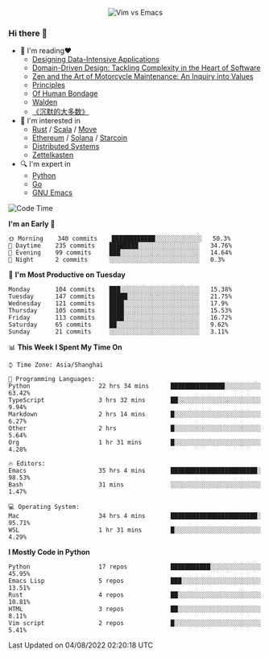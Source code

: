 <p align="center">
    <img src="https://gist.githubusercontent.com/coldnight/e696baffb094e71c96cb302118878eae/raw/40ea5053a6f66cc65f90f437e4173497da225958/banner.gif" alt="Vim vs Emacs" />
</p>

### Hi there 👋

- 📖 I'm reading❤️
    + [Designing Data-Intensive Applications](https://www.oreilly.com/library/view/designing-data-intensive-applications/9781491903063/)
    + [Domain-Driven Design: Tackling Complexity in the Heart of Software](https://www.dddcommunity.org/book/evans_2003/)
    + [Zen and the Art of Motorcycle Maintenance: An Inquiry into Values](https://en.wikipedia.org/wiki/Zen_and_the_Art_of_Motorcycle_Maintenance)
    + [Principles](https://www.principles.com/)
    + [Of Human Bondage](https://en.wikipedia.org/wiki/Of_Human_Bondage)
    + [Walden](https://en.wikipedia.org/wiki/Walden)
    + [《沉默的大多数》](https://en.wikipedia.org/wiki/Silent_majority)
- 🌱 I'm interested in
    + [Rust](https://www.rust-lang.org/) / [Scala](https://www.scala-lang.org/) / [Move](https://github.com/move-language/move/)
    + [Ethereum](https://ethereum.org/en/) / [Solana](https://solana.com/) / [Starcoin](https://github.com/starcoinorg/starcoin)
	+ [Distributed Systems](https://www.linuxzen.com/notes/topics/20200320174417_%E5%88%86%E5%B8%83%E5%BC%8F/)
	+ [Zettelkasten](https://www.linuxzen.com/notes/notes/20220120080920-slip_box/)
- 🔍 I'm expert in
    + [Python](https://www.python.org/)
    + [Go](https://go.dev/)
    + [GNU Emacs](https://www.gnu.org/software/emacs/)

<!--START_SECTION:waka-->
![Code Time](http://img.shields.io/badge/Code%20Time-1%2C474%20hrs%2015%20mins-blue)

**I'm an Early 🐤**

```text
🌞 Morning    340 commits    ████████████░░░░░░░░░░░░░   50.3%
🌆 Daytime    235 commits    ████████░░░░░░░░░░░░░░░░░   34.76%
🌃 Evening    99 commits     ███░░░░░░░░░░░░░░░░░░░░░░   14.64%
🌙 Night      2 commits      ░░░░░░░░░░░░░░░░░░░░░░░░░   0.3%

```
📅 **I'm Most Productive on Tuesday**

```text
Monday       104 commits    ███░░░░░░░░░░░░░░░░░░░░░░   15.38%
Tuesday      147 commits    █████░░░░░░░░░░░░░░░░░░░░   21.75%
Wednesday    121 commits    ████░░░░░░░░░░░░░░░░░░░░░   17.9%
Thursday     105 commits    ████░░░░░░░░░░░░░░░░░░░░░   15.53%
Friday       113 commits    ████░░░░░░░░░░░░░░░░░░░░░   16.72%
Saturday     65 commits     ██░░░░░░░░░░░░░░░░░░░░░░░   9.62%
Sunday       21 commits     ░░░░░░░░░░░░░░░░░░░░░░░░░   3.11%

```


📊 **This Week I Spent My Time On**

```text
⌚︎ Time Zone: Asia/Shanghai

💬 Programming Languages:
Python                   22 hrs 34 mins      ███████████████░░░░░░░░░░   63.42%
TypeScript               3 hrs 32 mins       ██░░░░░░░░░░░░░░░░░░░░░░░   9.94%
Markdown                 2 hrs 14 mins       █░░░░░░░░░░░░░░░░░░░░░░░░   6.27%
Other                    2 hrs               █░░░░░░░░░░░░░░░░░░░░░░░░   5.64%
Org                      1 hr 31 mins        █░░░░░░░░░░░░░░░░░░░░░░░░   4.28%

🔥 Editors:
Emacs                    35 hrs 4 mins       ████████████████████████░   98.53%
Bash                     31 mins             ░░░░░░░░░░░░░░░░░░░░░░░░░   1.47%

💻 Operating System:
Mac                      34 hrs 4 mins       ████████████████████████░   95.71%
WSL                      1 hr 31 mins        █░░░░░░░░░░░░░░░░░░░░░░░░   4.29%

```

**I Mostly Code in Python**

```text
Python                   17 repos            ███████████░░░░░░░░░░░░░░   45.95%
Emacs Lisp               5 repos             ███░░░░░░░░░░░░░░░░░░░░░░   13.51%
Rust                     4 repos             ██░░░░░░░░░░░░░░░░░░░░░░░   10.81%
HTML                     3 repos             ██░░░░░░░░░░░░░░░░░░░░░░░   8.11%
Vim script               2 repos             █░░░░░░░░░░░░░░░░░░░░░░░░   5.41%

```



 Last Updated on 04/08/2022 02:20:18 UTC
<!--END_SECTION:waka-->

